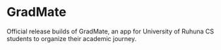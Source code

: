 # GradMate
Official release builds of GradMate, an app for University of Ruhuna CS students to organize their academic journey.

